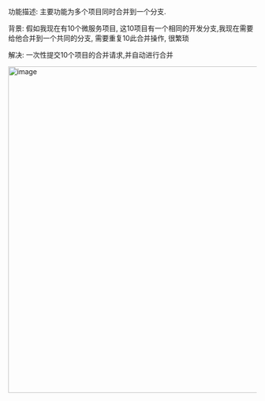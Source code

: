 功能描述: 主要功能为多个项目同时合并到一个分支.

背景: 假如我现在有10个微服务项目, 这10项目有一个相同的开发分支,我现在需要给他合并到一个共同的分支, 需要重复10此合并操作, 很繁琐

解决: 一次性提交10个项目的合并请求,并自动进行合并

<img width="844" height="663" alt="image" src="https://github.com/user-attachments/assets/f558de09-1081-4a20-8844-e997ec31c49e" />
